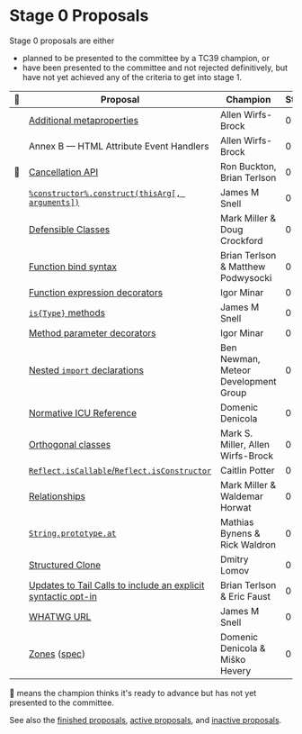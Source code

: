 # Stage 0 Proposals

Stage 0 proposals are either

* planned to be presented to the committee by a TC39 champion, or
* have been presented to the committee and not rejected definitively, but have not yet achieved any of the criteria to get into stage 1.

| 🚀 | Proposal                                                                                                                                 | Champion                        | Stage |
|---|------------------------------------------------------------------------------------------------------------------------------------------|---------------------------------|-------|
|   | [Additional metaproperties](https://github.com/allenwb/ESideas/blob/master/ES7MetaProps.md)                                              | Allen Wirfs-Brock               | 0     |
|   | Annex B — HTML Attribute Event Handlers                                                                                                  | Allen Wirfs-Brock               | 0     |
|🚀| [Cancellation API](https://github.com/tc39/proposal-cancellation)                                                                          | Ron Buckton, Brian Terlson      | 0     |
|   | [`%constructor%.construct(thisArg[, arguments])`](https://github.com/jasnell/proposal-construct)                                        | James M Snell                   | 0     |
|   | [Defensible Classes](http://wiki.ecmascript.org/doku.php?id=strawman:defensible_classes)                                                 | Mark Miller & Doug Crockford    | 0     |
|   | [Function bind syntax](https://github.com/zenparsing/es-function-bind)                                                                   | Brian Terlson & Matthew Podwysocki | 0  |
|   | [Function expression decorators](https://goo.gl/8MmCMG)                                                                                  | Igor Minar                      | 0     |
|   | [`is{Type}` methods](https://github.com/jasnell/proposal-istypes)                                                                        | James M Snell                   | 0     |
|   | [Method parameter decorators](https://goo.gl/r1XT9b)                                                                                     | Igor Minar                      | 0     |
|   | [Nested `import` declarations](https://github.com/tc39/ecma262/pull/646)                                                                 | Ben Newman, Meteor Development Group | 0 |
|   | [Normative ICU Reference](https://github.com/tc39/tc39-notes/blob/master/es8/2017-05/may-23.md#normative-icu-reference)                  | Domenic Denicola                | 0     |
|   | [Orthogonal classes](https://github.com/erights/Orthogonal-Classes)                                                                      | Mark S. Miller, Allen Wirfs-Brock | 0   |
|   | [`Reflect.isCallable`/`Reflect.isConstructor`](https://github.com/caitp/TC39-Proposals/blob/master/tc39-reflect-isconstructor-iscallable.md) | Caitlin Potter              | 0     |
|   | [Relationships](http://wiki.ecmascript.org/doku.php?id=strawman:relationships)                                                           | Mark Miller & Waldemar Horwat   | 0     |
|   | [`String.prototype.at`](https://github.com/mathiasbynens/String.prototype.at)                                                            | Mathias Bynens & Rick Waldron   | 0     |
|   | [Structured Clone](https://github.com/dslomov-chromium/ecmascript-structured-clone)                                                      | Dmitry Lomov                    | 0     |
|   | [Updates to Tail Calls to include an explicit syntactic opt-in](https://github.com/tc39/proposal-ptc-syntax)                             | Brian Terlson & Eric Faust      | 0     |
|   | [WHATWG URL](https://github.com/jasnell/proposal-url)                                                                                    | James M Snell                   | 0     |
|   | [Zones](https://github.com/domenic/zones) ([spec](https://domenic.github.io/zones/))                                                     | Domenic Denicola & Miško Hevery | 0     |


🚀 means the champion thinks it's ready to advance but has not yet presented to the committee.

See also the [finished proposals](finished-proposals.md), [active proposals](README.md), and [inactive proposals](inactive-proposals.md).
